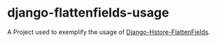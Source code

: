 django-flattenfields-usage
==========================

A Project used to exemplify the usage of [Django-Hstore-FlattenFields](http://www.github.com/multmeio/django-hstore-flattenfields).
